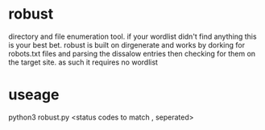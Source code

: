 # robust
directory and file enumeration tool. if your wordlist didn't find anything this is your best bet. robust is built on dirgenerate and works by dorking for robots.txt files and parsing the dissalow entries then checking for them on the target site. as such it requires no wordlist

# useage
python3 robust.py <ur> <status codes to match , seperated>
